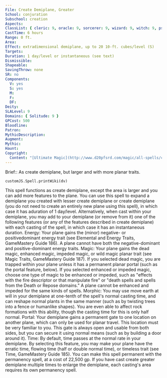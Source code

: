 ```yaml
---
File: Create Demiplane, Greater
School: conjuration
Subschool: creation
Aspects: 
ClassList: { cleric: 9, oracle: 9, sorcerer: 9, wizard: 9, witch: 9, psychic: 9 }
CastTime: 6 hours
Range: 0 ft.
Area: 
Effect: extradimensional demiplane, up to 20 10-ft. cubes/level (S)
Targets: 
Duration: 1 day/level or instantaneous (see text)
Dismissible: 
Shapeable: 
SavingThrow: none
SR: no
Components:
  V: yes
  S: yes
  M: 
  F: 
  DF: 
Deity: 
SLALevel: 9
Domains: { Solitude: 9 }
GPCost: 500
Bloodline: 
Patron: 
MythicDescription: 
Augment: 
Mythic: 
Haunt: 
Copyright:
  Content: "[Ultimate Magic](http://www.d20pfsrd.com/magic/all-spells/c/create-demiplane)"
---
```

Brief:: As create demiplane, but larger and with more planar traits.

```dataviewjs
customJS.Spell.printWiki(dv)
```

This spell functions as create demiplane, except the area is larger and you can add more features to the plane. You can use this spell to expand a demiplane you created with lesser create demiplane or create demiplane (you do not need to create an entirely new plane using this spell), in which case it has aduration of 1 day/level. Alternatively, when cast within your demiplane, you may add to your demiplane (or remove from it) one of the following features (or any of the features described in create demiplane) with each casting of the spell, in which case it has an instantaneous duration.  Energy: Your plane gains the (minor) negative- or positivedominant energy trait (see Elemental and Energy Traits, GameMastery Guide 186). A plane cannot have both the negative-dominant and positive-dominant energy traits.  Magic: Your plane gains the dead magic, enhanced magic, impeded magic, or wild magic planar trait (see Magic Traits, GameMastery Guide 187). If you selected dead magic, you are trapped within your plane unless it has a permanent planar portal (such as the portal feature, below). If you selected enhanced or impeded magic, choose one type of magic to be enhanced or impeded, such as "effects with the fire descriptor or that manipulate fire" or "death spells and spells from the Death or Repose domains." A plane cannot be enhanced and impeded for the same kinds of spells.  Morphic: You may use move earth at will in your demiplane at one-tenth of the spell's normal casting time, and can reshape normal plants in the same manner (such as by twisting trees into a fence or humanlike shapes). You are even able to affect rock formations with this ability, though the casting time for this is only half normal.  Portal: Your demiplane gains a permanent gate to one location on another plane, which can only be used for planar travel. This location must be very familiar to you.  This gate is always open and usable from both sides, but you can secure it using normal means (such as by building a door around it).  Time: By default, time passes at the normal rate in your demiplane. By selecting this feature, you may make your plane have the erratic time, flowing time (half or double normal time), or timeless trait (see Time, GameMastery Guide 185).  You can make this spell permanent with the permanency spell, at a cost of 22,500 gp. If you have cast create greater demiplane multiple times to enlarge the demiplane, each casting's area requires its own permanency spell.
